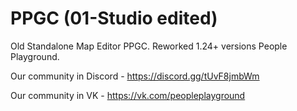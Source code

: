# PPGC (01-Studio edited)
Old Standalone Map Editor PPGC.
Reworked 1.24+ versions People Playground.

Our community in Discord - https://discord.gg/tUvF8jmbWm

Our community in VK - https://vk.com/peopleplayground
